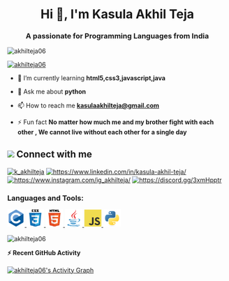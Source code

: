 <h1 align="center">Hi 👋, I'm Kasula Akhil Teja</h1>
<h3 align="center">A passionate for Programming Languages from India</h3>

<p align="left"> <img src="https://komarev.com/ghpvc/?username=akhilteja06&label=Profile%20views&color=0e75b6&style=flat" alt="akhilteja06" /> </p>

<p align="left"> <a href="https://github.com/ryo-ma/github-profile-trophy"><img src="https://github-profile-trophy.vercel.app/?username=akhilteja06" alt="akhilteja06" /></a> </p>

- 🌱 I’m currently learning **html5,css3,javascript,java**

- 💬 Ask me about **python**

- 📫 How to reach me **kasulaakhilteja@gmail.com**

- ⚡ Fun fact **No matter how much me and my brother fight with each other , We cannot live without each other for a single day**

## <img src="https://media.giphy.com/media/iY8CRBdQXODJSCERIr/giphy.gif" width="30px"> Connect with me
<p align="left">
<a href="https://twitter.com/k_akhilteja" target="blank"><img align="center" src="https://raw.githubusercontent.com/rahuldkjain/github-profile-readme-generator/master/src/images/icons/Social/twitter.svg" alt="k_akhilteja" height="30" width="40" /></a>
<a href="https://linkedin.com/in/https://www.linkedin.com/in/kasula-akhil-teja/" target="blank"><img align="center" src="https://raw.githubusercontent.com/rahuldkjain/github-profile-readme-generator/master/src/images/icons/Social/linked-in-alt.svg" alt="https://www.linkedin.com/in/kasula-akhil-teja/" height="30" width="40" /></a>
<a href="https://instagram.com/ig_akhilteja/" target="blank"><img align="center" src="https://raw.githubusercontent.com/rahuldkjain/github-profile-readme-generator/master/src/images/icons/Social/instagram.svg" alt="https://www.instagram.com/ig_akhilteja/" height="30" width="40" /></a>
<a href="https://discord.gg/3xmHpptr" target="blank"><img align="center" src="https://raw.githubusercontent.com/rahuldkjain/github-profile-readme-generator/master/src/images/icons/Social/discord.svg" alt="https://discord.gg/3xmHpptr" height="30" width="40" /></a>
</p>

<h3 align="left">Languages and Tools:</h3>
<p align="left"> <a href="https://www.cprogramming.com/" target="_blank" rel="noreferrer"> <img src="https://raw.githubusercontent.com/devicons/devicon/master/icons/c/c-original.svg" alt="c" width="40" height="40"/> </a> <a href="https://www.w3schools.com/css/" target="_blank" rel="noreferrer"> <img src="https://raw.githubusercontent.com/devicons/devicon/master/icons/css3/css3-original-wordmark.svg" alt="css3" width="40" height="40"/> </a> <a href="https://www.w3.org/html/" target="_blank" rel="noreferrer"> <img src="https://raw.githubusercontent.com/devicons/devicon/master/icons/html5/html5-original-wordmark.svg" alt="html5" width="40" height="40"/> </a> <a href="https://www.java.com" target="_blank" rel="noreferrer"> <img src="https://raw.githubusercontent.com/devicons/devicon/master/icons/java/java-original.svg" alt="java" width="40" height="40"/> </a> <a href="https://developer.mozilla.org/en-US/docs/Web/JavaScript" target="_blank" rel="noreferrer"> <img src="https://raw.githubusercontent.com/devicons/devicon/master/icons/javascript/javascript-original.svg" alt="javascript" width="40" height="40"/> </a> <a href="https://www.python.org" target="_blank" rel="noreferrer"> <img src="https://raw.githubusercontent.com/devicons/devicon/master/icons/python/python-original.svg" alt="python" width="40" height="40"/> </a> </p>

<p><img align="center" src="https://github-readme-stats.vercel.app/api/top-langs?username=akhilteja06&show_icons=true&locale=en&layout=compact" alt="akhilteja06" /></p>


<summary><b>⚡ Recent GitHub Activity</b></summary>
  <br/>
   <a href="https://github.com/akhilteja06"><img alt="akhilteja06's Activity Graph" src="https://activity-graph.herokuapp.com/graph?username=akhilteja06&custom_title=akhilteja06's%20Contribution%20Graph&theme=react-dark" /></a>
  <br/>
